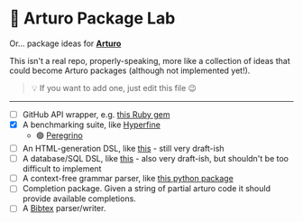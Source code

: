 # 🧪 Arturo Package Lab

Or... package ideas for **[Arturo](https://github.com/arturo-lang/arturo)**

This isn't a real repo, properly-speaking, more like a collection of ideas that could become Arturo packages (although not implemented yet!). 

> 💡 If you want to add one, just edit this file 😉

--------------

- [ ] GitHub API wrapper, e.g. [this Ruby gem](https://github.com/piotrmurach/github)
- [x] A benchmarking suite, like [Hyperfine](https://github.com/sharkdp/hyperfine)
   - 🟢 [Peregrino](https://github.com/drkameleon/peregrino.art)
- [ ] An HTML-generation DSL, like [this](https://github.com/arturo-lang/art-html-module) - still very draft-ish
- [ ] A database/SQL DSL, like [this](https://github.com/arturo-lang/art-db-module) - also very draft-ish, but shouldn't be too difficult to implement
- [ ] A context-free grammar parser, like [this python package](https://lark-parser.readthedocs.io/en/latest/)
- [ ] Completion package. Given a string of partial arturo code it should provide available completions.
- [ ] A [Bibtex](https://www.bibtex.org/Format/) parser/writer.
